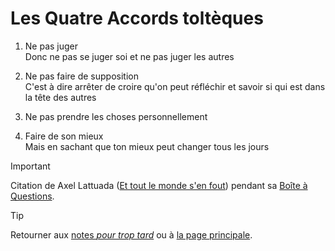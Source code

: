 # Les Quatre Accords toltèques

1. Ne pas juger  
Donc ne pas se juger soi et ne pas juger les autres

2. Ne pas faire de supposition  
C'est à dire arrêter de croire qu'on peut réfléchir et savoir si qui est dans la tête des autres

3. Ne pas prendre les choses personnellement

4. Faire de son mieux  
Mais en sachant que ton mieux peut changer tous les jours

> [!IMPORTANT]
> Citation de Axel Lattuada ([Et tout le monde s'en fout](https://fr.wikipedia.org/wiki/Et_tout_le_monde_s%27en_fout)) pendant sa [Boîte à Questions](https://www.youtube.com/watch?v=jAJWvkVTAK4&t=58s).

> [!TIP]  
> Retourner aux [notes *pour trop tard*](README.md) ou à [la page principale](https://github.com/peche-public/.github/blob/main/profile/README.md).
